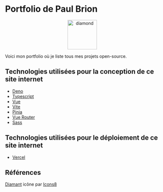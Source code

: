 # Portfolio de Paul Brion

<p align="center">
  <img width="96" height="96" src="https://img.icons8.com/color/96/diamond.png" alt="diamond"/>
</p>

Voici mon portfolio où je liste tous mes projets open-source.

## Technologies utilisées pour la conception de ce site internet

- [Deno](https://deno.com/)
- [Typescript](https://www.typescriptlang.org/)
- [Vue](https://vuejs.org/)
- [Vite](https://vitejs.dev/)
- [Pinia](https://pinia.vuejs.org/)
- [Vue Router](https://router.vuejs.org/)
- [Sass](https://sass-lang.com/)

## Technologies utilisées pour le déploiement de ce site internet

- [Vercel](https://vercel.com/)

## Références

<a target="_blank" href="https://icons8.com/icon/17333/diamond">Diamant</a> icône par <a target="_blank" href="https://icons8.com">Icons8</a>